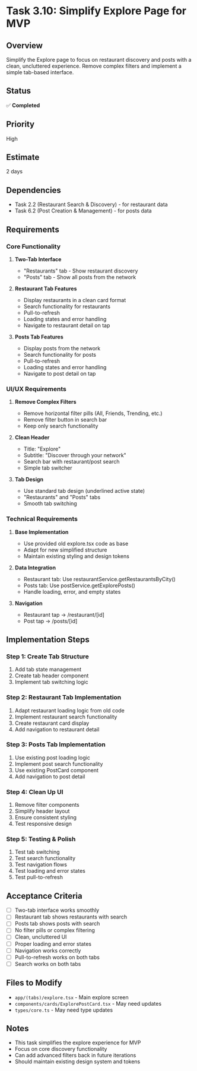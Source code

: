# Task 3.10: Simplify Explore Page for MVP

## Overview
Simplify the Explore page to focus on restaurant discovery and posts with a clean, uncluttered experience. Remove complex filters and implement a simple tab-based interface.

## Status
✅ **Completed**

## Priority
High

## Estimate
2 days

## Dependencies
- Task 2.2 (Restaurant Search & Discovery) - for restaurant data
- Task 6.2 (Post Creation & Management) - for posts data

## Requirements

### Core Functionality
1. **Two-Tab Interface**
   - "Restaurants" tab - Show restaurant discovery
   - "Posts" tab - Show all posts from the network

2. **Restaurant Tab Features**
   - Display restaurants in a clean card format
   - Search functionality for restaurants
   - Pull-to-refresh
   - Loading states and error handling
   - Navigate to restaurant detail on tap

3. **Posts Tab Features**
   - Display posts from the network
   - Search functionality for posts
   - Pull-to-refresh
   - Loading states and error handling
   - Navigate to post detail on tap

### UI/UX Requirements
1. **Remove Complex Filters**
   - Remove horizontal filter pills (All, Friends, Trending, etc.)
   - Remove filter button in search bar
   - Keep only search functionality

2. **Clean Header**
   - Title: "Explore"
   - Subtitle: "Discover through your network"
   - Search bar with restaurant/post search
   - Simple tab switcher

3. **Tab Design**
   - Use standard tab design (underlined active state)
   - "Restaurants" and "Posts" tabs
   - Smooth tab switching

### Technical Requirements
1. **Base Implementation**
   - Use provided old explore.tsx code as base
   - Adapt for new simplified structure
   - Maintain existing styling and design tokens

2. **Data Integration**
   - Restaurant tab: Use restaurantService.getRestaurantsByCity()
   - Posts tab: Use postService.getExplorePosts()
   - Handle loading, error, and empty states

3. **Navigation**
   - Restaurant tap → /restaurant/[id]
   - Post tap → /posts/[id]

## Implementation Steps

### Step 1: Create Tab Structure
1. Add tab state management
2. Create tab header component
3. Implement tab switching logic

### Step 2: Restaurant Tab Implementation
1. Adapt restaurant loading logic from old code
2. Implement restaurant search functionality
3. Create restaurant card display
4. Add navigation to restaurant detail

### Step 3: Posts Tab Implementation
1. Use existing post loading logic
2. Implement post search functionality
3. Use existing PostCard component
4. Add navigation to post detail

### Step 4: Clean Up UI
1. Remove filter components
2. Simplify header layout
3. Ensure consistent styling
4. Test responsive design

### Step 5: Testing & Polish
1. Test tab switching
2. Test search functionality
3. Test navigation flows
4. Test loading and error states
5. Test pull-to-refresh

## Acceptance Criteria
- [ ] Two-tab interface works smoothly
- [ ] Restaurant tab shows restaurants with search
- [ ] Posts tab shows posts with search
- [ ] No filter pills or complex filtering
- [ ] Clean, uncluttered UI
- [ ] Proper loading and error states
- [ ] Navigation works correctly
- [ ] Pull-to-refresh works on both tabs
- [ ] Search works on both tabs

## Files to Modify
- `app/(tabs)/explore.tsx` - Main explore screen
- `components/cards/ExplorePostCard.tsx` - May need updates
- `types/core.ts` - May need type updates

## Notes
- This task simplifies the explore experience for MVP
- Focus on core discovery functionality
- Can add advanced filters back in future iterations
- Should maintain existing design system and tokens 